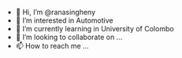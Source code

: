 - 👋 Hi, I’m @ranasingheny
- 👀 I’m interested in Automotive
- 🌱 I’m currently learning in University of Colombo
- 💞️ I’m looking to collaborate on ...
- 📫 How to reach me ...

<!---
naveen98/naveen98 is a ✨ special ✨ repository because its `README.md` (this file) appears on your GitHub profile.
You can click the Preview link to take a look at your changes.
--->
